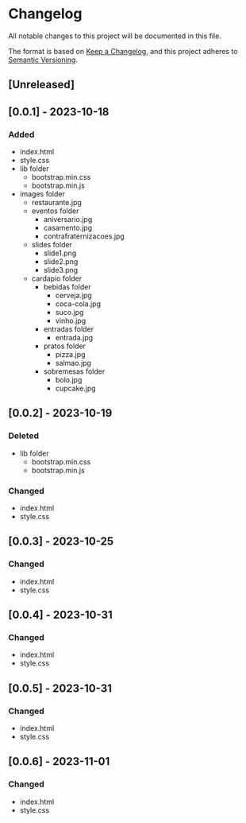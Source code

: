 # Changelog

All notable changes to this project will be documented in this file.

The format is based on [Keep a Changelog](https://keepachangelog.com/en/1.0.0/),
and this project adheres to [Semantic Versioning](https://semver.org/spec/v2.0.0.html).

## [Unreleased]

## [0.0.1] - 2023-10-18

### Added

- index.html
- style.css
- lib folder
  - bootstrap.min.css
  - bootstrap.min.js
- images folder
  - restaurante.jpg
  - eventos folder
    - aniversario.jpg
    - casamento.jpg
    - contrafraternizacoes.jpg
  - slides folder
    - slide1.png
    - slide2.png
    - slide3.png
  - cardapio folder
    - bebidas folder
      - cerveja.jpg
      - coca-cola.jpg
      - suco.jpg
      - vinho.jpg
    - entradas folder
      - entrada.jpg
    - pratos folder
      - pizza.jpg
      - salmao.jpg
    - sobremesas folder
      - bolo.jpg
      - cupcake.jpg
      
## [0.0.2] - 2023-10-19

### Deleted

- lib folder
  - bootstrap.min.css
  - bootstrap.min.js
  
### Changed 

- index.html
- style.css

## [0.0.3] - 2023-10-25

### Changed

- index.html
- style.css

## [0.0.4] - 2023-10-31

### Changed

- index.html
- style.css

## [0.0.5] - 2023-10-31

### Changed

- index.html
- style.css

## [0.0.6] - 2023-11-01

### Changed

- index.html
- style.css
